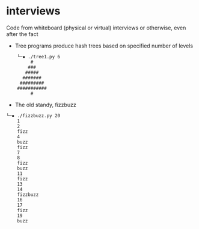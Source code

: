 # interviews
Code from whiteboard (physical or virtual) interviews or otherwise, even after the fact

* Tree programs produce hash trees based on specified number of levels

```
    └─▪ ./tree1.py 6
         #
        ###
       #####
      #######
     #########
    ###########
         #
```
* The old standy, fizzbuzz
```
└─▪ ./fizzbuzz.py 20
    1
    2
    fizz
    4
    buzz
    fizz
    7
    8
    fizz
    buzz
    11
    fizz
    13
    14
    fizzbuzz
    16
    17
    fizz
    19
    buzz
```
